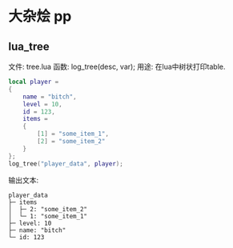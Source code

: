﻿# 大杂烩 pp

## lua\_tree

文件: tree.lua
函数: log\_tree(desc, var);
用途: 在lua中树状打印table.

``` lua
local player =
{
    name = "bitch",
    level = 10,
    id = 123,
    items =
    {
        [1] = "some_item_1",
        [2] = "some_item_2"
    }
};
log_tree("player_data", player);
```

输出文本:

```
player_data
├─ items
│  ├─ 2: "some_item_2"
│  └─ 1: "some_item_1"
├─ level: 10
├─ name: "bitch"
└─ id: 123
```
